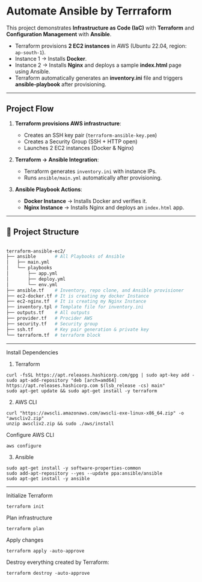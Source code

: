# Automate Ansible by Terrraform 

This project demonstrates **Infrastructure as Code (IaC)** with **Terraform** and **Configuration Management** with **Ansible**.  

- Terraform provisions **2 EC2 instances** in AWS (Ubuntu 22.04, region: `ap-south-1`).  
- Instance 1 → Installs **Docker**.  
- Instance 2 → Installs **Nginx** and deploys a sample **index.html** page using Ansible.  
- Terraform automatically generates an **inventory.ini** file and triggers **ansible-playbook** after provisioning.  

---

## Project Flow  

1. **Terraform provisions AWS infrastructure**:  
   - Creates an SSH key pair (`terraform-ansible-key.pem`)  
   - Creates a Security Group (SSH + HTTP open)  
   - Launches 2 EC2 instances (Docker & Nginx)  

2. **Terraform → Ansible Integration**:  
   - Terraform generates `inventory.ini` with instance IPs.  
   - Runs `ansible/main.yml` automatically after provisioning.  

3. **Ansible Playbook Actions**:  
   - **Docker Instance** → Installs Docker and verifies it.  
   - **Nginx Instance** → Installs Nginx and deploys an `index.html` app.  

---

## 📂 Project Structure  

```bash

terraform-ansible-ec2/
├── ansible       # All Playbooks of Ansible
│   ├── main.yml
│   └── playbooks
│       ├── app.yml
│       ├── deploy.yml
│       └── env.yml
├── ansible.tf    # Inventory, repo clone, and Ansible provisioner
├── ec2-docker.tf # It is creating my docker Instance
├── ec2-nginx.tf  # It is creating my Nginx Instance
├── inventory.tpl # Template file for inventory.ini
├── outputs.tf    # All outputs
├── provider.tf   # Procider AWS
├── security.tf   # Security group
├── ssh.tf        # Key pair generation & private key
└── terraform.tf  # terraform block
```
------------------------------------------------------------------
Install Dependencies

1. Terraform
```
curl -fsSL https://apt.releases.hashicorp.com/gpg | sudo apt-key add -
sudo apt-add-repository "deb [arch=amd64] https://apt.releases.hashicorp.com $(lsb_release -cs) main"
sudo apt-get update && sudo apt-get install -y terraform
```
2. AWS CLI
```
curl "https://awscli.amazonaws.com/awscli-exe-linux-x86_64.zip" -o "awscliv2.zip"
unzip awscliv2.zip && sudo ./aws/install
```
Configure AWS CLI
```
aws configure
```
3. Ansible
```
sudo apt-get install -y software-properties-common
sudo add-apt-repository --yes --update ppa:ansible/ansible
sudo apt-get install -y ansible
```
-----------------------------------------------------------------
Initialize Terraform
```
terraform init
```
Plan infrastructure
```
terraform plan
```
Apply changes
```
terraform apply -auto-approve
```
Destroy everything created by Terraform:
```
terraform destroy -auto-approve
```

